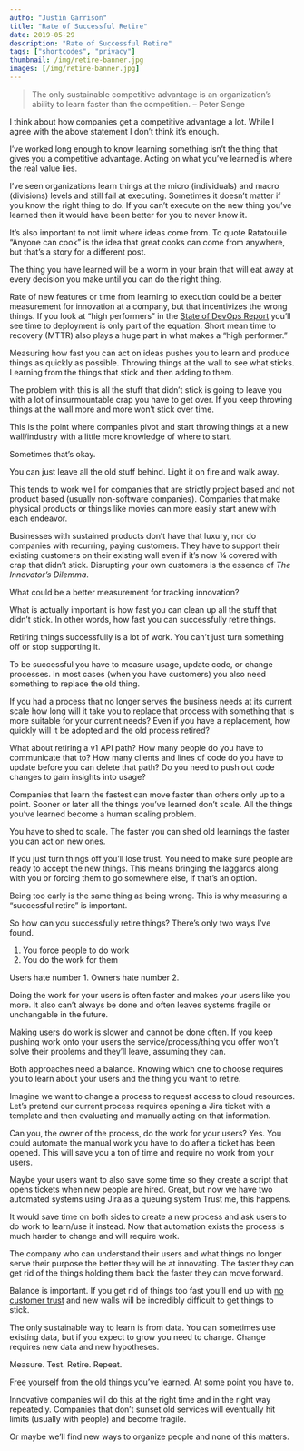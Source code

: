 ```yaml
---
autho: "Justin Garrison"
title: "Rate of Successful Retire"
date: 2019-05-29
description: "Rate of Successful Retire"
tags: ["shortcodes", "privacy"]
thumbnail: /img/retire-banner.jpg 
images: [/img/retire-banner.jpg]
---
```


> The only sustainable competitive advantage is an organization’s ability to learn faster than the competition. – Peter Senge

I think about how companies get a competitive advantage a lot. While I agree with the above statement I don’t think it’s enough.

I’ve worked long enough to know learning something isn’t the thing that gives you a competitive advantage. Acting on what you’ve learned is where the real value lies.

I’ve seen organizations learn things at the micro (individuals) and macro (divisions) levels and still fail at executing. Sometimes it doesn’t matter if you know the right thing to do. If you can’t execute on the new thing you’ve learned then it would have been better for you to never know it.

It’s also important to not limit where ideas come from. To quote Ratatouille “Anyone can cook” is the idea that great cooks can come from anywhere, but that’s a story for a different post.

The thing you have learned will be a worm in your brain that will eat away at every decision you make until you can do the right thing.

Rate of new features or time from learning to execution could be a better measurement for innovation at a company, but that incentivizes the wrong things. If you look at “high performers” in the [State of DevOps Report](https://cloud.google.com/devops/) you’ll see time to deployment is only part of the equation. Short mean time to recovery (MTTR) also plays a huge part in what makes a “high performer.”

Measuring how fast you can act on ideas pushes you to learn and produce things as quickly as possible. Throwing things at the wall to see what sticks. Learning from the things that stick and then adding to them.

The problem with this is all the stuff that didn’t stick is going to leave you with a lot of insurmountable crap you have to get over. If you keep throwing things at the wall more and more won’t stick over time.

This is the point where companies pivot and start throwing things at a new wall/industry with a little more knowledge of where to start.

Sometimes that’s okay.

You can just leave all the old stuff behind. Light it on fire and walk away.

This tends to work well for companies that are strictly project based and not product based (usually non-software companies). Companies that make physical products or things like movies can more easily start anew with each endeavor.

Businesses with sustained products don’t have that luxury, nor do companies with recurring, paying customers. They have to support their existing customers on their existing wall even if it’s now 3⁄4 covered with crap that didn’t stick. Disrupting your own customers is the essence of *The Innovator’s Dilemma*.

What could be a better measurement for tracking innovation?

What is actually important is how fast you can clean up all the stuff that didn’t stick. In other words, how fast you can successfully retire things.

Retiring things successfully is a lot of work. You can’t just turn something off or stop supporting it.

To be successful you have to measure usage, update code, or change processes. In most cases (when you have customers) you also need something to replace the old thing.

If you had a process that no longer serves the business needs at its current scale how long will it take you to replace that process with something that is more suitable for your current needs? Even if you have a replacement, how quickly will it be adopted and the old process retired?

What about retiring a v1 API path? How many people do you have to communicate that to? How many clients and lines of code do you have to update before you can delete that path? Do you need to push out code changes to gain insights into usage?

Companies that learn the fastest can move faster than others only up to a point. Sooner or later all the things you’ve learned don’t scale. All the things you’ve learned become a human scaling problem.

You have to shed to scale. The faster you can shed old learnings the faster you can act on new ones.

If you just turn things off you’ll lose trust. You need to make sure people are ready to accept the new things. This means bringing the laggards along with you or forcing them to go somewhere else, if that’s an option.

Being too early is the same thing as being wrong. This is why measuring a “successful retire” is important.

So how can you successfully retire things? There’s only two ways I’ve found.

1. You force people to do work
2. You do the work for them

Users hate number 1. Owners hate number 2.

Doing the work for your users is often faster and makes your users like you more. It also can’t always be done and often leaves systems fragile or unchangable in the future.

Making users do work is slower and cannot be done often. If you keep pushing work onto your users the service/process/thing you offer won’t solve their problems and they’ll leave, assuming they can.

Both approaches need a balance. Knowing which one to choose requires you to learn about your users and the thing you want to retire.

Imagine we want to change a process to request access to cloud resources. Let’s pretend our current process requires opening a Jira ticket with a template and then evaluating and manually acting on that information.

Can you, the owner of the process, do the work for your users? Yes. You could automate the manual work you have to do after a ticket has been opened. This will save you a ton of time and require no work from your users.

Maybe your users want to also save some time so they create a script that opens tickets when new people are hired. Great, but now we have two automated systems using Jira as a queuing system Trust me, this happens.

It would save time on both sides to create a new process and ask users to do work to learn/use it instead. Now that automation exists the process is much harder to change and will require work.

The company who can understand their users and what things no longer serve their purpose the better they will be at innovating. The faster they can get rid of the things holding them back the faster they can move forward.

Balance is important. If you get rid of things too fast you’ll end up with [no customer trust](https://killedbygoogle.com/) and new walls will be incredibly difficult to get things to stick.

The only sustainable way to learn is from data. You can sometimes use existing data, but if you expect to grow you need to change. Change requires new data and new hypotheses.

Measure. Test. Retire. Repeat.

Free yourself from the old things you’ve learned. At some point you have to.

Innovative companies will do this at the right time and in the right way repeatedly. Companies that don’t sunset old services will eventually hit limits (usually with people) and become fragile.

Or maybe we’ll find new ways to organize people and none of this matters.
